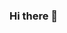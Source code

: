 ### Hi there 👋

<!--
**Dexyaa/Dexyaa** is a ✨ _special_ ✨ repository because its `README.md` (this file) appears on your GitHub profile.

Here are some ideas to get you started:

- 🔭 I’m currently working on a project
- 🌱 I’m currently learning C++
- 👯 I’m looking to collaborate on projects

- 😄 Pronouns: all of them
- ⚡ Fun fact: ...
-->
